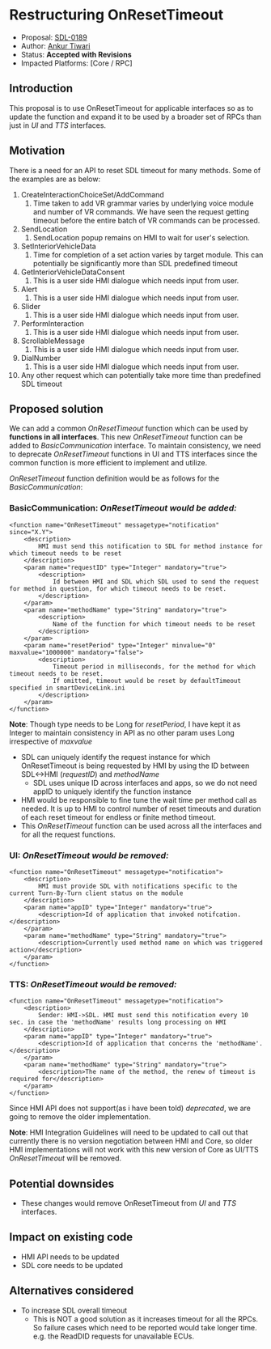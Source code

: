 # Restructuring OnResetTimeout

* Proposal: [SDL-0189](0189-Restructuring-OnResetTimeout.md)
* Author: [Ankur Tiwari](https://github.com/ATIWARI9)
* Status: **Accepted with Revisions**
* Impacted Platforms: [Core / RPC]

## Introduction

This proposal is to use OnResetTimeout for applicable interfaces so as to update the function and expand it to be used by a broader set of RPCs than just in _UI_ and _TTS_ interfaces.

## Motivation

There is a need for an API to reset SDL timeout for many methods. Some of the examples are as below:
1. CreateInteractionChoiceSet/AddCommand
    1. Time taken to add VR grammar varies by underlying voice module and number of VR commands. We have seen the request getting timeout before the entire batch of VR commands can be processed.
2. SendLocation
    1. SendLocation popup remains on HMI to wait for user's selection. 
3. SetInteriorVehicleData
    1. Time for completion of a set action varies by target module. This can potentially be significantly more than SDL predefined timeout
4. GetInteriorVehicleDataConsent
    1. This is a user side HMI dialogue which needs input from user.
5. Alert
    1. This is a user side HMI dialogue which needs input from user.
6. Slider
    1. This is a user side HMI dialogue which needs input from user.
7. PerformInteraction
    1. This is a user side HMI dialogue which needs input from user.
8. ScrollableMessage
    1. This is a user side HMI dialogue which needs input from user.
9. DialNumber
    1. This is a user side HMI dialogue which needs input from user.
10. Any other request which can potentially take more time than predefined SDL timeout


## Proposed solution

We can add a common _OnResetTimeout_ function which can be used by **functions in all interfaces**. This new _OnResetTimeout_ function can be added to _BasicCommunication_ interface. To maintain consistency, we need to deprecate _OnResetTimeout_ functions in UI and TTS interfaces since the common function is more efficient to implement and utilize.

  
_OnResetTimeout_ function definition would be as follows for the _BasicCommunication_:

### BasicCommunication: _OnResetTimeout would be added:_

```
<function name="OnResetTimeout" messagetype="notification" since="X.Y">
    <description>
		HMI must send this notification to SDL for method instance for which timeout needs to be reset
    </description>	
    <param name="requestID" type="Integer" mandatory="true">	
		<description>
			Id between HMI and SDL which SDL used to send the request for method in question, for which timeout needs to be reset.
		</description>
    </param>
    <param name="methodName" type="String" mandatory="true">
		<description>
			Name of the function for which timeout needs to be reset
		</description>
    </param>
    <param name="resetPeriod" type="Integer" minvalue="0" maxvalue="1000000" mandatory="false">
		<description>
			Timeout period in milliseconds, for the method for which timeout needs to be reset.
			If omitted, timeout would be reset by defaultTimeout specified in smartDeviceLink.ini
		</description>
    </param>
</function>
```

**Note**: Though type needs to be Long for _resetPeriod_, I have kept it as Integer to maintain consistency in API as no other param uses Long irrespective of _maxvalue_

* SDL can uniquely identify the request instance for which OnResetTimeout is being requested by HMI by using the ID between SDL<->HMI (_requestID_) and _methodName_
    * SDL uses unique ID across interfaces and apps, so we do not need appID to uniquely identify the function instance	
* HMI would be responsible to fine tune the wait time per method call as needed. It is up to HMI to control number of reset timeouts and duration of each reset timeout for endless or finite method timeout.
* This _OnResetTimeout_ function can be used across all the interfaces and for all the request functions.

### UI: _OnResetTimeout would be removed:_

```
<function name="OnResetTimeout" messagetype="notification">
	<description>
		HMI must provide SDL with notifications specific to the current Turn-By-Turn client status on the module
	</description>
	<param name="appID" type="Integer" mandatory="true">
		<description>Id of application that invoked notifcation.</description>
	</param>
	<param name="methodName" type="String" mandatory="true">
		<description>Currently used method name on which was triggered action</description>
	</param>
</function>
```

### TTS: _OnResetTimeout would be removed:_

```
<function name="OnResetTimeout" messagetype="notification">
	<description>
		Sender: HMI->SDL. HMI must send this notification every 10 sec. in case the 'methodName' results long processing on HMI
	</description>
	<param name="appID" type="Integer" mandatory="true">
		<description>Id of application that concerns the 'methodName'.</description>
	</param>
	<param name="methodName" type="String" mandatory="true">
		<description>The name of the method, the renew of timeout is required for</description>
	</param>
</function>
```
Since HMI API does not support(as i have been told) _deprecated_, we are going to remove the older implementation.

**Note**: HMI Integration Guidelines will need to be updated to call out that currently there is no version negotiation between HMI and Core, so older HMI implementations will not work with this new version of Core as UI/TTS _OnResetTimeout_ will be removed.


## Potential downsides
  * These changes would remove OnResetTimeout from _UI_ and _TTS_ interfaces.

## Impact on existing code
* HMI API needs to be updated
* SDL core needs to be updated

## Alternatives considered

* To increase SDL overall timeout
  * This is NOT a good solution as it increases timeout for all the RPCs. So failure cases which need to be reported would take longer time. e.g. the ReadDID requests for unavailable ECUs.
  
